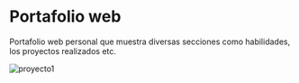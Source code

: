 # Portafolio web

Portafolio web personal que muestra diversas secciones como habilidades, los proyectos realizados etc.

![proyecto1](https://github.com/user-attachments/assets/a87c1459-bd5c-4bfa-9707-acee8778e6c6)
